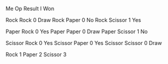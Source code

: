 Me      Op          Result      I Won

Rock    Rock        0           Draw
Rock    Paper       0           No
Rock    Scissor     1           Yes

Paper   Rock        0           Yes
Paper   Paper       0           Draw
Paper   Scissor     1           No

Scissor Rock        0           Yes
Scissor Paper       0           Yes
Scissor Scissor     0           Draw


Rock    1
Paper   2
Scissor 3







